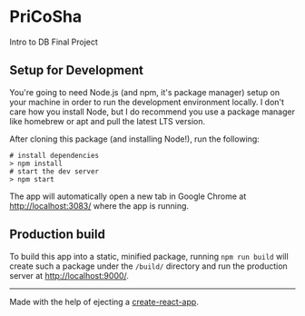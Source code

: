 # PriCoSha

Intro to DB Final Project

## Setup for Development

You're going to need Node.js (and npm, it's package manager) setup on your machine in order to run the development environment locally. I don't care how you install Node, but I do recommend you use a package manager like homebrew or apt and pull the latest LTS version.

After cloning this package (and installing Node!), run the following:

```
# install dependencies
> npm install
# start the dev server
> npm start
```

The app will automatically open a new tab in Google Chrome at [http://localhost:3083/](http://localhost:3083/) where the app is running.

## Production build

To build this app into a static, minified package, running `npm run build` will create such a package under the `/build/` directory and run the production server at [http://localhost:9000/](http://localhost:9000/).

---

Made with the help of ejecting a [create-react-app](https://github.com/facebookincubator/create-react-app).